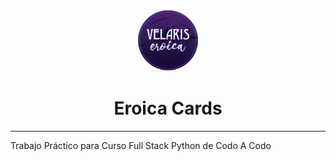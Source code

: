 <p align="center"><img src="image/eroica.png" width=100px height=100px></p>
<h1 align="center">Eroica Cards</h1>
<hr>
Trabajo Práctico para Curso Full Stack Python de Codo A Codo